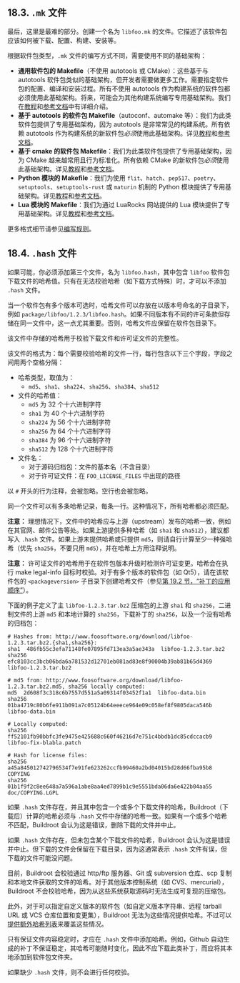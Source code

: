 ## 18.3. `.mk` 文件

最后，这里是最难的部分。创建一个名为 `libfoo.mk` 的文件。它描述了该软件包应该如何被下载、配置、构建、安装等。

根据软件包类型，`.mk` 文件的编写方式不同，需要使用不同的基础架构：

- **通用软件包的 Makefile**（不使用 autotools 或 CMake）：这些基于与 autotools 软件包类似的基础架构，但开发者需要做更多工作。需要指定软件包的配置、编译和安装过程。所有不使用 autotools 作为构建系统的软件包都必须使用此基础架构。将来，可能会为其他构建系统编写专用基础架构。我们在[教程](https://buildroot.org/downloads/manual/manual.html#generic-package-tutorial)和[参考文档](https://buildroot.org/downloads/manual/manual.html#generic-package-reference)中有详细介绍。
- **基于 autotools 的软件包 Makefile**（autoconf、automake 等）：我们为此类软件包提供了专用基础架构，因为 autotools 是非常常见的构建系统。所有依赖 autotools 作为构建系统的新软件包*必须*使用此基础架构。详见[教程](https://buildroot.org/downloads/manual/manual.html#autotools-package-tutorial)和[参考文档](https://buildroot.org/downloads/manual/manual.html#autotools-package-reference)。
- **基于 cmake 的软件包 Makefile**：我们为此类软件包提供了专用基础架构，因为 CMake 越来越常用且行为标准化。所有依赖 CMake 的新软件包*必须*使用此基础架构。详见[教程](https://buildroot.org/downloads/manual/manual.html#cmake-package-tutorial)和[参考文档](https://buildroot.org/downloads/manual/manual.html#cmake-package-reference)。
- **Python 模块的 Makefile**：我们为使用 `flit`、`hatch`、`pep517`、`poetry`、`setuptools`、`setuptools-rust` 或 `maturin` 机制的 Python 模块提供了专用基础架构。详见[教程](https://buildroot.org/downloads/manual/manual.html#python-package-tutorial)和[参考文档](https://buildroot.org/downloads/manual/manual.html#python-package-reference)。
- **Lua 模块的 Makefile**：我们为通过 LuaRocks 网站提供的 Lua 模块提供了专用基础架构。详见[教程](https://buildroot.org/downloads/manual/manual.html#luarocks-package-tutorial)和[参考文档](https://buildroot.org/downloads/manual/manual.html#luarocks-package-reference)。

更多格式细节请参见[编写规则](https://buildroot.org/downloads/manual/manual.html#writing-rules-mk)。

## 18.4. `.hash` 文件

如果可能，你必须添加第三个文件，名为 `libfoo.hash`，其中包含 `libfoo` 软件包下载文件的哈希值。只有在无法校验哈希（如下载方式特殊）时，才可以不添加 `.hash` 文件。

当一个软件包有多个版本可选时，哈希文件可以存放在以版本号命名的子目录下，例如 `package/libfoo/1.2.3/libfoo.hash`。如果不同版本有不同的许可条款但存储在同一文件中，这一点尤其重要。否则，哈希文件应保留在软件包目录下。

该文件中存储的哈希用于校验下载文件和许可证文件的完整性。

该文件的格式为：每个需要校验哈希的文件一行，每行包含以下三个字段，字段之间用两个空格分隔：

- 哈希类型，取值为：
  - `md5`、`sha1`、`sha224`、`sha256`、`sha384`、`sha512`
- 文件的哈希值：
  - `md5` 为 32 个十六进制字符
  - `sha1` 为 40 个十六进制字符
  - `sha224` 为 56 个十六进制字符
  - `sha256` 为 64 个十六进制字符
  - `sha384` 为 96 个十六进制字符
  - `sha512` 为 128 个十六进制字符
- 文件名：
  - 对于源码归档包：文件的基本名（不含目录）
  - 对于许可证文件：在 `FOO_LICENSE_FILES` 中出现的路径

以 `#` 开头的行为注释，会被忽略。空行也会被忽略。

同一个文件可以有多条哈希记录，每条一行。这种情况下，所有哈希都必须匹配。

**注意：** 理想情况下，文件中的哈希应与上游（upstream）发布的哈希一致，例如在其官网、邮件公告等处。如果上游提供多种哈希（如 `sha1` 和 `sha512`），建议都写入 `.hash` 文件。如果上游未提供哈希或只提供 `md5`，则请自行计算至少一种强哈希（优先 `sha256`，不要只用 `md5`），并在哈希上方用注释说明。

**注意：** 许可证文件的哈希用于在软件包版本升级时检测许可证变更。哈希会在执行 make legal-info 目标时校验。对于有多个版本的软件包（如 Qt5），请在该软件包的 `<packageversion>` 子目录下创建哈希文件（参见[第 19.2 节，“补丁的应用顺序”](https://buildroot.org/downloads/manual/manual.html#patch-apply-order)）。

下面的例子定义了主 `libfoo-1.2.3.tar.bz2` 压缩包的上游 `sha1` 和 `sha256`，二进制文件的上游 `md5` 和本地计算的 `sha256`，下载补丁的 `sha256`，以及一个没有哈希的归档包：

```
# Hashes from: http://www.foosoftware.org/download/libfoo-1.2.3.tar.bz2.{sha1,sha256}:
sha1  486fb55c3efa71148fe07895fd713ea3a5ae343a  libfoo-1.2.3.tar.bz2
sha256  efc8103cc3bcb06bda6a781532d12701eb081ad83e8f90004b39ab81b65d4369  libfoo-1.2.3.tar.bz2

# md5 from: http://www.foosoftware.org/download/libfoo-1.2.3.tar.bz2.md5, sha256 locally computed:
md5  2d608f3c318c6b7557d551a5a09314f03452f1a1  libfoo-data.bin
sha256  01ba4719c80b6fe911b091a7c05124b64eeece964e09c058ef8f9805daca546b  libfoo-data.bin

# Locally computed:
sha256  ff52101fb90bbfc3fe9475e425688c660f46216d7e751c4bbdb1dc85cdccacb9  libfoo-fix-blabla.patch

# Hash for license files:
sha256  a45a845012742796534f7e91fe623262ccfb99460a2bd04015bd28d66fba95b8  COPYING
sha256  01b1f9f2c8ee648a7a596a1abe8aa4ed7899b1c9e5551bda06da6e422b04aa55  doc/COPYING.LGPL
```

如果 `.hash` 文件存在，并且其中包含一个或多个下载文件的哈希，Buildroot（下载后）计算的哈希必须与 `.hash` 文件中存储的哈希一致。如果有一个或多个哈希不匹配，Buildroot 会认为这是错误，删除下载的文件并中止。

如果 `.hash` 文件存在，但未包含某个下载文件的哈希，Buildroot 会认为这是错误并中止。但下载的文件会保留在下载目录，因为这通常表示 `.hash` 文件有误，但下载的文件可能没问题。

目前，Buildroot 会校验通过 http/ftp 服务器、Git 或 subversion 仓库、scp 复制和本地文件获取的文件的哈希。对于其他版本控制系统（如 CVS、mercurial），Buildroot 不会校验哈希，因为从这些系统获取源码时无法生成可复现的压缩包。

此外，对于可以指定自定义版本的软件包（如自定义版本字符串、远程 tarball URL 或 VCS 仓库位置和变更集），Buildroot 无法为这些情况提供哈希。不过可以[提供额外哈希列表](https://buildroot.org/downloads/manual/manual.html#customize-hashes)来覆盖这些情况。

只有保证文件内容稳定时，才应在 `.hash` 文件中添加哈希。例如，Github 自动生成的补丁不保证稳定，其哈希可能随时变化，因此不应下载此类补丁，而应将其本地添加到软件包文件夹。

如果缺少 `.hash` 文件，则不会进行任何校验。
